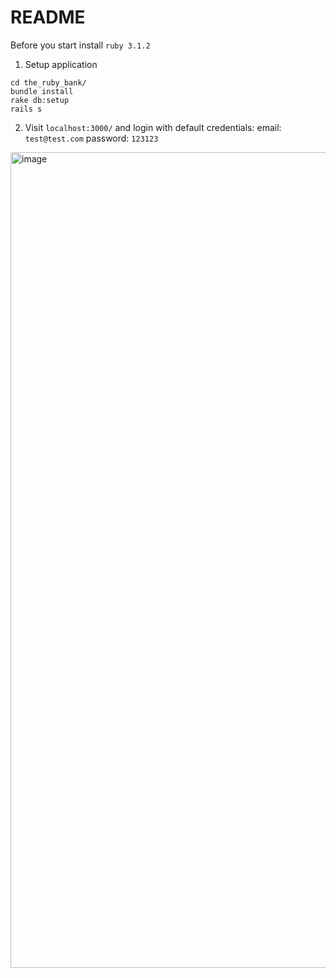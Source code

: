 # README

Before you start install `ruby 3.1.2`

1. Setup application

```
cd the_ruby_bank/
bundle install
rake db:setup
rails s
```
2. Visit `localhost:3000/` and login with default credentials:
email: `test@test.com`
password: `123123`

<img width="1305" alt="image" src="https://user-images.githubusercontent.com/15931423/183294819-7e275a50-1cc2-45fd-8441-a9497539ad40.png">

